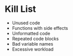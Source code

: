 Kill List
=========
* Unused code
* Functions with side effects
* Unformatted code
* Repeated code blocks
* Bad variable names
* Excessive workload
